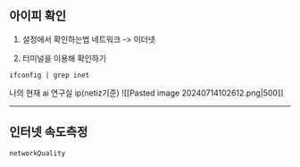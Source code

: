 ## 아이피 확인
1. 설정에서 확인하는법
네트워크 -> 이더넷

2. 터미널을 이용해 확인하기
```
ifconfig | grep inet
```

나의 현재 ai 연구실 ip(netiz기준)
![[Pasted image 20240714102612.png|500]]

---
## 인터넷 속도측정
```
networkQuality
```

